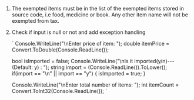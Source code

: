 1)  The exempted items must be in the list of the exempted items stored in source code,
    i.e food, medicine or book. Any other item name will not be exempted from tax.




2)  Check if input is null or not and add exception handling




    `
    Console.WriteLine("\nEnter price of item: ");
    double itemPrice = Convert.ToDouble(Console.ReadLine());

    bool isImported = false;
    Console.WriteLine("\nIs it imported(y/n)---(Default: y) : ");
    string import = (Console.ReadLine()).ToLower();
    if(import == "\n" || import == "y")
    {
      isImported = true;
    }

    Console.WriteLine("\nEnter total number of items: ");
    int itemCount = Convert.ToInt32(Console.ReadLine());
    `